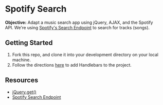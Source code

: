 # Spotify Search

**Objective:** Adapt a music search app using jQuery, AJAX, and the Spotify API. We're using [Spotify's Search Endpoint](https://developer.spotify.com/web-api/search-item/) to search for tracks (songs).

## Getting Started

1. Fork this repo, and clone it into your development directory on your local machine.
2. Follow the directions [here](https://github.com/sf-wdi-26/modules/tree/master/w08/d03/m1-handlebars-templating) to add Handlebars to the project.


## Resources

* <a href="https://api.jquery.com/jquery.get" target="_blank">jQuery.get()</a>
* <a href="https://developer.spotify.com/web-api/search-item" target="_blank">Spotify Search Endpoint</a>